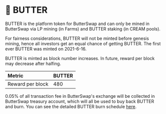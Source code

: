 # 🍞 BUTTER

BUTTER is the platform token for ButterSwap and can only be mined in ButterSwap via LP mining \(in Farms\) and BUTTER staking \(in CREAM pools\). 

For fairness considerations, BUTTER will not be minted before genesis mining, hence all investors get an equal chance of getting BUTTER. The first ever BUTTER was minted on 2021-6-16.

BUTTER is minted as block number increases. In future, reward per block may decrease after halfing.

| Metric | BUTTER |
| :--- | :--- |
| Reward per block | 480 |

0.05% of all transaction fee in ButterSwap's exchange will be collected in ButterSwap treasury account, which will all be used to buy back BUTTER and burn. You can see the detailed BUTTER burn schedule [here](https://docs.butterswap.me/tokenomics/butter-burn).

